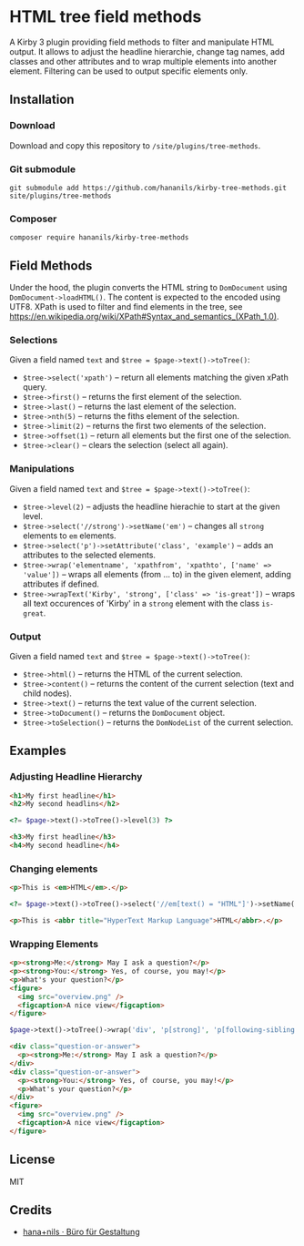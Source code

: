 # HTML tree field methods

A Kirby 3 plugin providing field methods to filter and manipulate HTML output. It allows to adjust the headline hierarchie, change tag names, add classes and other attributes and to wrap multiple elements into another element. Filtering can be used to output specific elements only.

## Installation

### Download

Download and copy this repository to `/site/plugins/tree-methods`.

### Git submodule

```
git submodule add https://github.com/hananils/kirby-tree-methods.git site/plugins/tree-methods
```

### Composer

```
composer require hananils/kirby-tree-methods
```

## Field Methods

Under the hood, the plugin converts the HTML string to `DomDocument` using `DomDocument->loadHTML()`. The content is expected to the encoded using UTF8. XPath is used to filter and find elements in the tree, see https://en.wikipedia.org/wiki/XPath#Syntax_and_semantics_(XPath_1.0).

### Selections

Given a field named `text` and `$tree = $page->text()->toTree()`:

- `$tree->select('xpath')` – return all elements matching the given xPath query.
- `$tree->first()` – returns the first element of the selection.
- `$tree->last()` – returns the last element of the selection.
- `$tree->nth(5)` – returns the fiths element of the selection.
- `$tree->limit(2)` – returns the first two elements of the selection.
- `$tree->offset(1)` – return all elements but the first one of the selection.
- `$tree->clear()` – clears the selection (select all again).

### Manipulations

Given a field named `text` and `$tree = $page->text()->toTree()`:

- `$tree->level(2)` – adjusts the headline hierachie to start at the given level.
- `$tree->select('//strong')->setName('em')` – changes all `strong` elements to `em` elements.
- `$tree->select('p')->setAttribute('class', 'example')` – adds an attributes to the selected elements.
- `$tree->wrap('elementname', 'xpathfrom', 'xpathto', ['name' => 'value'])` – wraps all elements (from … to) in the given element, adding attributes if defined.
- `$tree->wrapText('Kirby', 'strong', ['class' => 'is-great'])` – wraps all text occurences of 'Kirby' in a `strong` element with the class `is-great`.

### Output

Given a field named `text` and `$tree = $page->text()->toTree()`:

- `$tree->html()` – returns the HTML of the current selection.
- `$tree->content()` – returns the content of the current selection (text and child nodes).
- `$tree->text()` – returns the text value of the current selection.
- `$tree->toDocument()` – returns the `DomDocument` object.
- `$tree->toSelection()` – returns the `DomNodeList` of the current selection.

## Examples

### Adjusting Headline Hierarchy

```html
<h1>My first headline</h1>
<h2>My second headlins</h2>
```

```php
<?= $page->text()->toTree()->level(3) ?>
```

```html
<h3>My first headline</h3>
<h4>My second headline</h4>
```

### Changing elements

```html
<p>This is <em>HTML</em>.</p>
```

```php
<?= $page->text()->toTree()->select('//em[text() = "HTML"]')->setName('abbr')->setAttribute('title' => 'HyperText Markup Language')->clear()->html() ?>
```

```html
<p>This is <abbr title="HyperText Markup Language">HTML</abbr>.</p>
```

### Wrapping Elements

```html
<p><strong>Me:</strong> May I ask a question?</p>
<p><strong>You:</strong> Yes, of course, you may!</p>
<p>What's your question?</p>
<figure>
  <img src="overview.png" />
  <figcaption>A nice view</figcaption>
</figure>
```

```php
$page->text()->toTree()->wrap('div', 'p[strong]', 'p[following-sibling::*[1][figcaption]]', ['class' => 'question-or-answer'])
```

```html
<div class="question-or-answer">
  <p><strong>Me:</strong> May I ask a question?</p>
</div>
<div class="question-or-answer">
  <p><strong>You:</strong> Yes, of course, you may!</p>
  <p>What's your question?</p>
</div>
<figure>
  <img src="overview.png" />
  <figcaption>A nice view</figcaption>
</figure>
```

## License

MIT

## Credits

- [hana+nils · Büro für Gestaltung](https://hananils.de)

